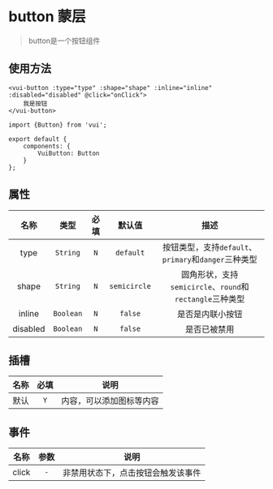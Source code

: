 # button 蒙层

> button是一个按钮组件

## 使用方法

```
<vui-button :type="type" :shape="shape" :inline="inline" :disabled="disabled" @click="onClick">
    我是按钮
</vui-button>
```

```
import {Button} from 'vui';

export default {
    components: {
        VuiButton: Button
    }
};
```

## 属性

名称|类型|必填|默认值|描述
:-:|:-:|:-:|:-:|:-:
type|`String`|`N`|`default`|按钮类型，支持`default`、`primary`和`danger`三种类型
shape|`String`|`N`|`semicircle`|圆角形状，支持`semicircle`、`round`和`rectangle`三种类型
inline|`Boolean`|`N`|`false`|是否是内联小按钮
disabled|`Boolean`|`N`|`false`|是否已被禁用

## 插槽

名称|必填|说明
:-:|:-:|:-:
默认|`Y`|内容，可以添加图标等内容

## 事件

名称|参数|说明
:-:|:-:|:-:
click|`-`|非禁用状态下，点击按钮会触发该事件
